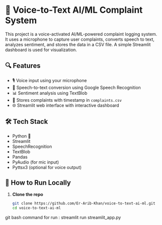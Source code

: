 # 🎤 Voice-to-Text AI/ML Complaint System

This project is a voice-activated AI/ML-powered complaint logging system. It uses a microphone to capture user complaints, converts speech to text, analyzes sentiment, and stores the data in a CSV file. A simple Streamlit dashboard is used for visualization.

## 🔍 Features

- 🎙️ Voice input using your microphone
- 🧠 Speech-to-text conversion using Google Speech Recognition
- 📊 Sentiment analysis using TextBlob
- 💾 Stores complaints with timestamp in `complaints.csv`
- 🌐 Streamlit web interface with interactive dashboard

## 🛠️ Tech Stack

- Python 🐍
- Streamlit
- SpeechRecognition
- TextBlob
- Pandas
- PyAudio (for mic input)
- Pyttsx3 (optional for voice output)

## 🚀 How to Run Locally

1. **Clone the repo**
   ```bash
   git clone https://github.com/Er-Arib-Khan/voice-to-text-ai-ml.git
   cd voice-to-text-ai-ml
git bash command for run : streamlit run streamlit_app.py

   
